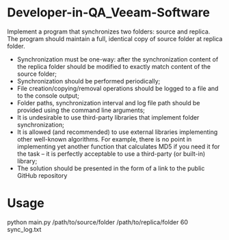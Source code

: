 # Developer-in-QA_Veeam-Software

Implement a program that synchronizes two folders: source and replica. The program should maintain a full, identical copy of source
folder at replica folder. 

- Synchronization must be one-way: after the synchronization content of the replica folder should be modified to exactly match content of the source
folder;
- Synchronization should be performed periodically;
- File creation/copying/removal operations should be logged to a file and to the console output;
- Folder paths, synchronization interval and log file path should be provided using the command line arguments;
- It is undesirable to use third-party libraries that implement folder synchronization;
- It is allowed (and recommended) to use external libraries implementing other well-known algorithms. For example, there is no point in implementing yet
another function that calculates MD5 if you need it for the task – it is perfectly acceptable to use a third-party (or built-in) library;
- The solution should be presented in the form of a link to the public GitHub repository


# Usage
python main.py /path/to/source/folder /path/to/replica/folder 60 sync_log.txt
